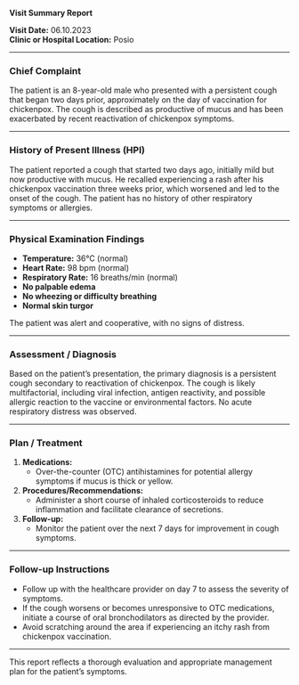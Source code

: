 

**Visit Summary Report**

**Visit Date:** 06.10.2023  
**Clinic or Hospital Location:** Posio  

---

### **Chief Complaint**
The patient is an 8-year-old male who presented with a persistent cough that began two days prior, approximately on the day of vaccination for chickenpox. The cough is described as productive of mucus and has been exacerbated by recent reactivation of chickenpox symptoms.

---

### **History of Present Illness (HPI)**
The patient reported a cough that started two days ago, initially mild but now productive with mucus. He recalled experiencing a rash after his chickenpox vaccination three weeks prior, which worsened and led to the onset of the cough. The patient has no history of other respiratory symptoms or allergies.

---

### **Physical Examination Findings**
- **Temperature:** 36°C (normal)  
- **Heart Rate:** 98 bpm (normal)  
- **Respiratory Rate:** 16 breaths/min (normal)  
- **No palpable edema**  
- **No wheezing or difficulty breathing**  
- **Normal skin turgor**  

The patient was alert and cooperative, with no signs of distress.

---

### **Assessment / Diagnosis**
Based on the patient’s presentation, the primary diagnosis is a persistent cough secondary to reactivation of chickenpox. The cough is likely multifactorial, including viral infection, antigen reactivity, and possible allergic reaction to the vaccine or environmental factors. No acute respiratory distress was observed.

---

### **Plan / Treatment**
1. **Medications:**
   - Over-the-counter (OTC) antihistamines for potential allergy symptoms if mucus is thick or yellow.
2. **Procedures/Recommendations:**
   - Administer a short course of inhaled corticosteroids to reduce inflammation and facilitate clearance of secretions.
3. **Follow-up:**  
   - Monitor the patient over the next 7 days for improvement in cough symptoms.

---

### **Follow-up Instructions**
- Follow up with the healthcare provider on day 7 to assess the severity of symptoms.
- If the cough worsens or becomes unresponsive to OTC medications, initiate a course of oral bronchodilators as directed by the provider.
- Avoid scratching around the area if experiencing an itchy rash from chickenpox vaccination.

---

This report reflects a thorough evaluation and appropriate management plan for the patient’s symptoms.